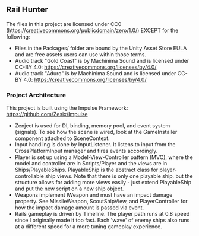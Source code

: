 ## Rail Hunter ##

The files in this project are licensed under CC0 (https://creativecommons.org/publicdomain/zero/1.0/) EXCEPT
for the following:
 * Files in the Packages/ folder are bound by the Unity Asset Store EULA and are free assets users can use within those terms.
 * Audio track "Gold Coast" is by Machinima Sound and is licensed under CC-BY 4.0: https://creativecommons.org/licenses/by/4.0/
 * Audio track "Aduro" is by Machinima Sound and is licensed under CC-BY 4.0: https://creativecommons.org/licenses/by/4.0/

### Project Architecture ###

This project is built using the Impulse Framework: https://github.com/Zesix/Impulse

 - Zenject is used for DI, binding, memory pool, and event system (signals). To see how the scene is wired, look at the GameInstaller component attached to SceneContext.
 - Input handling is done by InputListener. It listens to input from the CrossPlatformInput manager and fires events accordingly.
 - Player is set up using a Model-View-Controller pattern (MVC), where the model and controller are in Scripts/Player and the views are in Ships/PlayableShips. PlayableShip is the abstract class for player-controllable ship views.
Note that there is only one playable ship, but the structure allows for adding more views easily - just extend PlayableShip and put the new script on a new ship object.
 - Weapons implement IWeapon and must have an impact damage property. See MissileWeapon, ScoutShipView, and PlayerController for how the impact damage amount is passed via event.
 - Rails gameplay is driven by Timeline. The player path runs at 0.8 speed since I originally made it too fast. Each 'wave' of enemy ships also runs at a different speed for a more tuning gameplay experience.
